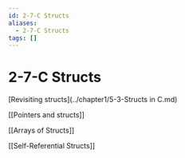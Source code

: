 ```yaml
---
id: 2-7-C Structs
aliases:
  - 2-7-C Structs
tags: []
---
```


# 2-7-C Structs

[Revisiting structs](../chapter1/5-3-Structs in C.md)

[[Pointers and structs]]

[[Arrays of Structs]]

[[Self-Referential Structs]]
